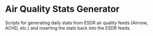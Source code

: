 # Air Quality Stats Generator
Scripts for generating daily stats from ESDR air quality feeds (Airnow, ACHD, etc.) and inserting the stats back into the ESDR feeds.
